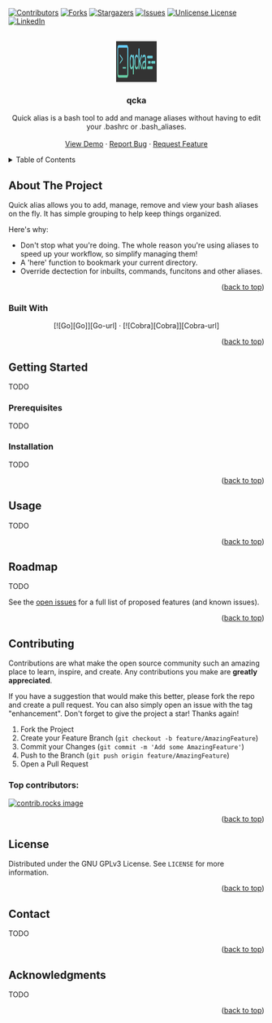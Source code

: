 <a id="readme-top"></a>

[![Contributors][contributors-shield]][contributors-url]
[![Forks][forks-shield]][forks-url]
[![Stargazers][stars-shield]][stars-url]
[![Issues][issues-shield]][issues-url]
[![Unlicense License][license-shield]][license-url]
[![LinkedIn][linkedin-shield]][linkedin-url]

<!-- PROJECT LOGO -->
<br />
<div align="center">
  <a href="https://github.com/samthesomebody/qcka">
    <img src="images/logo.png" alt="Logo" width="80" height="80">
  </a>

  <h3 align="center">qcka</h3>

  <p align="center">
    Quick alias is a bash tool to add and manage aliases without having to edit your .bashrc or .bash_aliases.
    <br />
    <br />
    <a href="https://github.com/SamTheSomebody/qcka">View Demo</a>
    &middot;
    <a href="https://github.com/SamTheSomebody/qcka/issues/new?labels=bug&template=bug-report---.md">Report Bug</a>
    &middot;
    <a href="https://github.com/SamTheSomebody/qcka/issues/new?labels=enhancement&template=feature-request---.md">Request Feature</a>
  </p>
</div>



<!-- TABLE OF CONTENTS -->
<details>
  <summary>Table of Contents</summary>
  <ol>
    <li>
      <a href="#about-the-project">About The Project</a>
      <ul>
        <li><a href="#built-with">Built With</a></li>
      </ul>
    </li>
    <li>
      <a href="#getting-started">Getting Started</a>
      <ul>
        <li><a href="#prerequisites">Prerequisites</a></li>
        <li><a href="#installation">Installation</a></li>
      </ul>
    </li>
    <li><a href="#usage">Usage</a></li>
    <li><a href="#roadmap">Roadmap</a></li>
    <li><a href="#contributing">Contributing</a></li>
    <li><a href="#license">License</a></li>
    <li><a href="#contact">Contact</a></li>
    <li><a href="#acknowledgments">Acknowledgments</a></li>
  </ol>
</details>



<!-- ABOUT THE PROJECT -->
## About The Project

Quick alias allows you to add, manage, remove and view your bash aliases on the fly. It has simple grouping to help keep things organized. 

Here's why:
* Don't stop what you're doing. The whole reason you're using aliases to speed up your workflow, so simplify managing them! 
* A 'here' function to bookmark your current directory.
* Override dectection for inbuilts, commands, funcitons and other aliases.

<p align="right">(<a href="#readme-top">back to top</a>)</p>

### Built With

<div align="center">
[![Go][Go]][Go-url]
&middot;
[![Cobra][Cobra]][Cobra-url]
</div>

<p align="right">(<a href="#readme-top">back to top</a>)</p>

<!-- GETTING STARTED -->
## Getting Started

TODO

### Prerequisites

TODO

### Installation

TODO

<p align="right">(<a href="#readme-top">back to top</a>)</p>



<!-- USAGE EXAMPLES -->
## Usage

TODO

<p align="right">(<a href="#readme-top">back to top</a>)</p>


<!-- ROADMAP -->
## Roadmap

TODO

See the [open issues](https://github.com/SamTheSomebody/qcka/issues) for a full list of proposed features (and known issues).

<p align="right">(<a href="#readme-top">back to top</a>)</p>



<!-- CONTRIBUTING -->
## Contributing

Contributions are what make the open source community such an amazing place to learn, inspire, and create. Any contributions you make are **greatly appreciated**.

If you have a suggestion that would make this better, please fork the repo and create a pull request. You can also simply open an issue with the tag "enhancement".
Don't forget to give the project a star! Thanks again!

1. Fork the Project
2. Create your Feature Branch (`git checkout -b feature/AmazingFeature`)
3. Commit your Changes (`git commit -m 'Add some AmazingFeature'`)
4. Push to the Branch (`git push origin feature/AmazingFeature`)
5. Open a Pull Request

### Top contributors:

<a href="https://github.com/SamTheSomebody/qcka/graphs/contributors">
  <img src="https://contrib.rocks/image?repo=othneildrew/Best-README-Template" alt="contrib.rocks image" />
</a>

<p align="right">(<a href="#readme-top">back to top</a>)</p>



<!-- LICENSE -->
## License

Distributed under the GNU GPLv3 License. See `LICENSE` for more information.

<p align="right">(<a href="#readme-top">back to top</a>)</p>



<!-- CONTACT -->
## Contact

TODO

<p align="right">(<a href="#readme-top">back to top</a>)</p>



<!-- ACKNOWLEDGMENTS -->
## Acknowledgments

TODO

<p align="right">(<a href="#readme-top">back to top</a>)</p>



<!-- MARKDOWN LINKS & IMAGES -->
<!-- https://www.markdownguide.org/basic-syntax/#reference-style-links -->
[contributors-shield]: https://img.shields.io/github/contributors/othneildrew/Best-README-Template.svg?style=for-the-badge
[contributors-url]: https://github.com/SamTheSomebody/qcka/graphs/contributors
[forks-shield]: https://img.shields.io/github/forks/othneildrew/Best-README-Template.svg?style=for-the-badge
[forks-url]: https://github.com/SamTheSomebody/qcka/network/members
[stars-shield]: https://img.shields.io/github/stars/othneildrew/Best-README-Template.svg?style=for-the-badge
[stars-url]: https://github.com/SamTheSomebody/qcka/stargazers
[issues-shield]: https://img.shields.io/github/issues/othneildrew/Best-README-Template.svg?style=for-the-badge
[issues-url]: https://github.com/SamTheSomebody/qcka/issues
[license-shield]: https://img.shields.io/github/license/othneildrew/Best-README-Template.svg?style=for-the-badge
[license-url]: https://github.com/SamTheSomebody/qcka/blob/master/LICENSE
[linkedin-shield]: https://img.shields.io/badge/-LinkedIn-black.svg?style=for-the-badge&logo=linkedin&colorB=555
[linkedin-url]: https://www.linkedin.com/in/gamedevsam/
[Go-url]: https://go.dev/images/go-logo-white.svg
